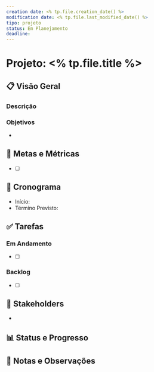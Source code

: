 ```yaml
---
creation date: <% tp.file.creation_date() %>
modification date: <% tp.file.last_modified_date() %>
tipo: projeto
status: Em Planejamento
deadline: 
---
```


# Projeto: <% tp.file.title %>

## 📋 Visão Geral
### Descrição


### Objetivos
- 

## 🎯 Metas e Métricas
- [ ] 

## 📅 Cronograma
- Início: 
- Término Previsto: 

## ✅ Tarefas
### Em Andamento
- [ ] 

### Backlog
- [ ] 

## 👥 Stakeholders
- 

## 📊 Status e Progresso


## 📝 Notas e Observações 